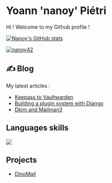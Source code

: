 # Yoann 'nanoy' Piétri

Hi ! Welcome to my Github profile !

[![Nanoy's GitHub stats](https://github-readme-stats.vercel.app/api?username=nanoy42&show_icons=true&theme=dracula)](https://github.com/anuraghazra/github-readme-stats)

<p align="left"> <a href="https://github.com/ryo-ma/github-profile-trophy"><img src="https://github-profile-trophy.vercel.app/?username=nanoy42" alt="nanoy42" /></a> </p>

## ✍️ Blog

My latest articles : 

<!-- BLOG-POST-LIST:START -->
- [Keepass to Vaultwarden](https://nanoy.fr/post/keepass-to-vaultwarden/)
- [Building a plugin system with Django](https://nanoy.fr/post/plugin_django/)
- [Dkim and Mailman3](https://nanoy.fr/post/dkim-and-mailman3/)
<!-- BLOG-POST-LIST:END -->

## Languages skills

<img align="center" src="https://github-readme-stats.vercel.app/api/top-langs/?username=nanoy42&theme=dracula&show_icons=True" />

## Projects

<!-- PROJECTS-LIST:START -->
- [DinoMail](https://nanoy.fr/project/dinomail/)
<!-- PROJECTS-LIST:END -->